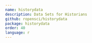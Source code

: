 ```yaml
---
name: historydata
description: Data Sets for Historians
github: ropensci/historydata
package: historydata
order: 40
language: r
---
```

